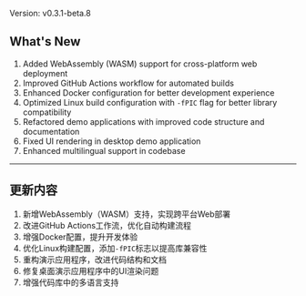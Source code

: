 Version: v0.3.1-beta.8
## What's New
1. Added WebAssembly (WASM) support for cross-platform web deployment
2. Improved GitHub Actions workflow for automated builds
3. Enhanced Docker configuration for better development experience
4. Optimized Linux build configuration with `-fPIC` flag for better library compatibility
5. Refactored demo applications with improved code structure and documentation
6. Fixed UI rendering in desktop demo application
7. Enhanced multilingual support in codebase

---

## 更新内容
1. 新增WebAssembly（WASM）支持，实现跨平台Web部署
2. 改进GitHub Actions工作流，优化自动构建流程
3. 增强Docker配置，提升开发体验
4. 优化Linux构建配置，添加`-fPIC`标志以提高库兼容性
5. 重构演示应用程序，改进代码结构和文档
6. 修复桌面演示应用程序中的UI渲染问题
7. 增强代码库中的多语言支持
